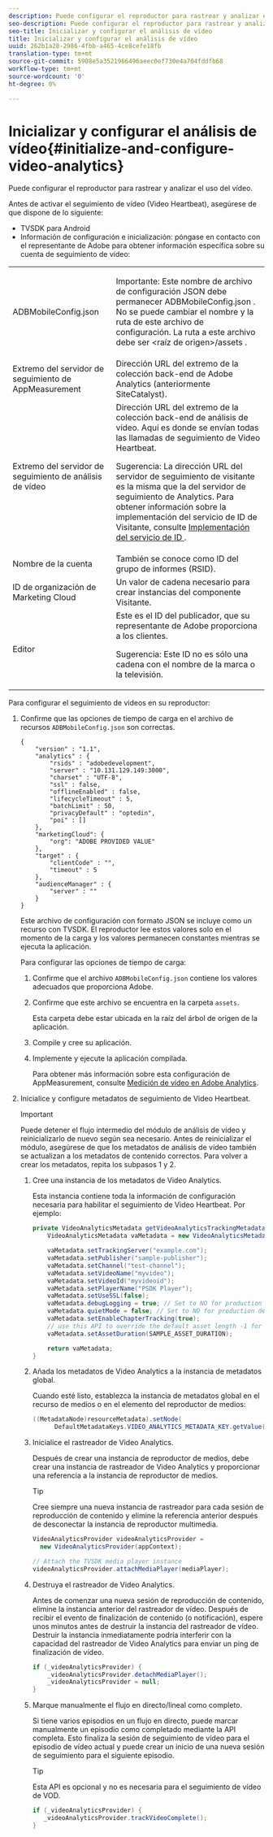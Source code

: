 ```yaml
---
description: Puede configurar el reproductor para rastrear y analizar el uso del vídeo.
seo-description: Puede configurar el reproductor para rastrear y analizar el uso del vídeo.
seo-title: Inicializar y configurar el análisis de vídeo
title: Inicializar y configurar el análisis de vídeo
uuid: 262b1a28-2986-4fbb-a465-4ce8cefe18fb
translation-type: tm+mt
source-git-commit: 5908e5a3521966496aeec0ef730e4a704fddfb68
workflow-type: tm+mt
source-wordcount: '0'
ht-degree: 0%

---
```



# Inicializar y configurar el análisis de vídeo{#initialize-and-configure-video-analytics}

Puede configurar el reproductor para rastrear y analizar el uso del vídeo.

Antes de activar el seguimiento de vídeo (Video Heartbeat), asegúrese de que dispone de lo siguiente:

* TVSDK para Android
* Información de configuración e inicialización: póngase en contacto con el representante de Adobe para obtener información específica sobre su cuenta de seguimiento de vídeo:

<table id="table_3565328ABBEE4605A92EAE1ADE5D6F84"> 
 <tbody> 
  <tr> 
   <td colname="col1"> <span class="filepath"> ADBMobileConfig.json  </span> </td> 
   <td colname="col2"> <p>Importante:  Este nombre de archivo de configuración JSON debe permanecer <span class="codeph"> ADBMobileConfig.json </span>. No se puede cambiar el nombre y la ruta de este archivo de configuración. La ruta a este archivo debe ser <span class="codeph"> &lt;raíz de origen&gt;/assets </span>. </p> </td> 
  </tr> 
  <tr> 
   <td colname="col1"> Extremo del servidor de seguimiento de AppMeasurement </td> 
   <td colname="col2"> Dirección URL del extremo de la colección back-end de Adobe Analytics (anteriormente SiteCatalyst). </td> 
  </tr> 
  <tr> 
   <td colname="col1"> Extremo del servidor de seguimiento de análisis de vídeo </td> 
   <td colname="col2"> Dirección URL del extremo de la colección back-end de análisis de vídeo. Aquí es donde se envían todas las llamadas de seguimiento de Video Heartbeat. <p>Sugerencia:  La dirección URL del servidor de seguimiento de visitante es la misma que la del servidor de seguimiento de Analytics. Para obtener información sobre la implementación del servicio de ID de Visitante, consulte <a href="https://marketing.adobe.com/resources/help/en_US/mcvid/mcvid-setup-target.html" format="html" scope="external"> Implementación del servicio de ID </a>. </p> </td> 
  </tr> 
  <tr> 
   <td colname="col1"> Nombre de la cuenta </td> 
   <td colname="col2"> También se conoce como ID del grupo de informes (RSID). </td> 
  </tr> 
  <tr> 
   <td colname="col1"> ID de organización de Marketing Cloud </td> 
   <td colname="col2"> Un valor de cadena necesario para crear instancias del componente Visitante. </td> 
  </tr> 
  <tr> 
   <td colname="col1"> Editor </td> 
   <td colname="col2"> Este es el ID del publicador, que su representante de Adobe proporciona a los clientes. <p>Sugerencia:  Este ID no es sólo una cadena con el nombre de la marca o la televisión. </p> </td> 
  </tr> 
 </tbody> 
</table>

Para configurar el seguimiento de videos en su reproductor:

1. Confirme que las opciones de tiempo de carga en el archivo de recursos `ADBMobileConfig.json` son correctas.

   ```
   { 
       "version" : "1.1", 
       "analytics" : { 
           "rsids" : "adobedevelopment", 
           "server" : "10.131.129.149:3000", 
           "charset" : "UTF-8", 
           "ssl" : false, 
           "offlineEnabled" : false, 
           "lifecycleTimeout" : 5, 
           "batchLimit" : 50, 
           "privacyDefault" : "optedin", 
           "poi" : [] 
       }, 
       "marketingCloud": { 
           "org": "ADOBE PROVIDED VALUE"  
       }, 
       "target" : { 
           "clientCode" : "", 
           "timeout" : 5 
       }, 
       "audienceManager" : { 
           "server" : "" 
       } 
   }
   ```

   Este archivo de configuración con formato JSON se incluye como un recurso con TVSDK. El reproductor lee estos valores solo en el momento de la carga y los valores permanecen constantes mientras se ejecuta la aplicación.

   Para configurar las opciones de tiempo de carga:

   1. Confirme que el archivo `ADBMobileConfig.json` contiene los valores adecuados que proporciona Adobe.
   1. Confirme que este archivo se encuentra en la carpeta `assets`.

      Esta carpeta debe estar ubicada en la raíz del árbol de origen de la aplicación.
   1. Compile y cree su aplicación.
   1. Implemente y ejecute la aplicación compilada.

      Para obtener más información sobre esta configuración de AppMeasurement, consulte [Medición de vídeo en Adobe Analytics](https://marketing.adobe.com/resources/help/en_US/sc/appmeasurement/video/).
1. Inicialice y configure metadatos de seguimiento de Video Heartbeat.

   >[!IMPORTANT]
   >
   >Puede detener el flujo intermedio del módulo de análisis de vídeo y reinicializarlo de nuevo según sea necesario. Antes de reinicializar el módulo, asegúrese de que los metadatos de análisis de vídeo también se actualizan a los metadatos de contenido correctos. Para volver a crear los metadatos, repita los subpasos 1 y 2.

   1. Cree una instancia de los metadatos de Video Analytics.

      Esta instancia contiene toda la información de configuración necesaria para habilitar el seguimiento de Video Heartbeat. Por ejemplo:

      ```java
      private VideoAnalyticsMetadata getVideoAnalyticsTrackingMetadata() { 
          VideoAnalyticsMetadata vaMetadata = new VideoAnalyticsMetadata(); 
      
          vaMetadata.setTrackingServer("example.com"); 
          vaMetadata.setPublisher("sample-publisher"); 
          vaMetadata.setChannel("test-channel"); 
          vaMetadata.setVideoName("myvideo"); 
          vaMetadata.setVideoId("myvideoid"); 
          vaMetadata.setPlayerName("PSDK Player"); 
          vaMetadata.setUseSSL(false); 
          vaMetadata.debugLogging = true; // Set to NO for production deployment. 
          vaMetadata.quietMode = false; // Set to NO for production deployment. 
          vaMetadata.setEnableChapterTracking(true); 
          // use this API to override the default asset length -1 for live streams 
          vaMetadata.setAssetDuration(SAMPLE_ASSET_DURATION); 
      
          return vaMetadata; 
      }
      ```

   1. Añada los metadatos de Video Analytics a la instancia de metadatos global.

      Cuando esté listo, establezca la instancia de metadatos global en el recurso de medios o en el elemento del reproductor de medios:

      ```java
      ((MetadataNode)resourceMetadata).setNode( 
            DefaultMetadataKeys.VIDEO_ANALYTICS_METADATA_KEY.getValue(), vaMetadata);
      ```

   1. Inicialice el rastreador de Video Analytics.

      Después de crear una instancia de reproductor de medios, debe crear una instancia de rastreador de Video Analytics y proporcionar una referencia a la instancia de reproductor de medios.

      >[!TIP]
      >
      >Cree siempre una nueva instancia de rastreador para cada sesión de reproducción de contenido y elimine la referencia anterior después de desconectar la instancia de reproductor multimedia.

      ```java
      VideoAnalyticsProvider videoAnalyticsProvider =  
        new VideoAnalyticsProvider(appContext); 
      
      // Attach the TVSDK media player instance 
      videoAnalyticsProvider.attachMediaPlayer(mediaPlayer); 
      ```

   1. Destruya el rastreador de Video Analytics.

      Antes de comenzar una nueva sesión de reproducción de contenido, elimine la instancia anterior del rastreador de vídeo. Después de recibir el evento de finalización de contenido (o notificación), espere unos minutos antes de destruir la instancia del rastreador de vídeo. Destruir la instancia inmediatamente podría interferir con la capacidad del rastreador de Video Analytics para enviar un ping de finalización de vídeo.

      ```java
      if (_videoAnalyticsProvider) { 
          _videoAnalyticsProvider.detachMediaPlayer(); 
          _videoAnalyticsProvider = null; 
      }
      ```

   1. Marque manualmente el flujo en directo/lineal como completo.

      Si tiene varios episodios en un flujo en directo, puede marcar manualmente un episodio como completado mediante la API completa. Esto finaliza la sesión de seguimiento de vídeo para el episodio de vídeo actual y puede crear un inicio de una nueva sesión de seguimiento para el siguiente episodio.

      >[!TIP]
      >
      >Esta API es opcional y no es necesaria para el seguimiento de vídeo de VOD.

      ```java
      if (_videoAnalyticsProvider) { 
         _videoAnalyticsProvider.trackVideoComplete();    
      }
      ```

